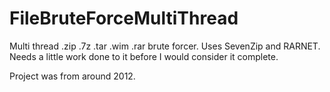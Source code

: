 # FileBruteForceMultiThread
Multi thread .zip .7z .tar .wim .rar brute forcer. Uses SevenZip and RARNET. Needs a little work done to it before I would consider it complete.

Project was from around 2012.

